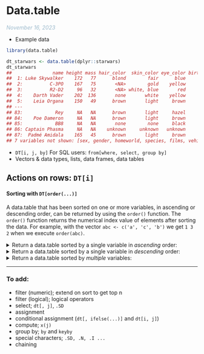 Data.table
================
<em style='color:#00508060;'>November 16, 2023</em>

- Example data

``` r
library(data.table)

dt_starwars <- data.table(dplyr::starwars)
dt_starwars
##               name height mass hair_color  skin_color eye_color birth_year
##  1: Luke Skywalker    172   77      blond        fair      blue       19.0
##  2:          C-3PO    167   75       <NA>        gold    yellow      112.0
##  3:          R2-D2     96   32       <NA> white, blue       red       33.0
##  4:    Darth Vader    202  136       none       white    yellow       41.9
##  5:    Leia Organa    150   49      brown       light     brown       19.0
## ---                                                                       
## 83:            Rey     NA   NA      brown       light     hazel         NA
## 84:    Poe Dameron     NA   NA      brown       light     brown         NA
## 85:            BB8     NA   NA       none        none     black         NA
## 86: Captain Phasma     NA   NA    unknown     unknown   unknown         NA
## 87:  Padmé Amidala    165   45      brown       light     brown       46.0
## 7 variables not shown: [sex, gender, homeworld, species, films, vehicles, starships]
```

- `DT[i, j, by]` For SQL users: `from[where, select, group by]`
- Vectors & data types, lists, data frames, data tables

## Actions on rows: `DT[i]`

#### Sorting with `DT[order(...)]`

A data.table that has been sorted on one or more variables, in ascending
or descending order, can be returned by using the `order()` function.
The `order()` function returns the numerical index value of elements
after sorting the data. For example, with the vector
`abc <- c('a', 'c', 'b')` we get `1 3 2` when we execute `order(abc)`.

<details>
<summary>
Return a data.table sorted by a single variable in <em>ascending</em>
order:
</summary>

``` r
  dt_starwars[order(height)]
  ##                      name height mass hair_color  skin_color eye_color
  ##  1:                  Yoda     66   17      white       green     brown
  ##  2:         Ratts Tyerell     79   15       none  grey, blue   unknown
  ##  3: Wicket Systri Warrick     88   20      brown       brown     brown
  ##  4:              Dud Bolt     94   45       none  blue, grey    yellow
  ##  5:                 R2-D2     96   32       <NA> white, blue       red
  ## ---                                                                   
  ## 83:                  Finn     NA   NA      black        dark      dark
  ## 84:                   Rey     NA   NA      brown       light     hazel
  ## 85:           Poe Dameron     NA   NA      brown       light     brown
  ## 86:                   BB8     NA   NA       none        none     black
  ## 87:        Captain Phasma     NA   NA    unknown     unknown   unknown
  ## 8 variables not shown: [birth_year, sex, gender, homeworld, species, films, vehicles, starships]
```

</details>
<details>
<summary>
Return a data.table sorted by a single variable in <em>descending</em>
order:
</summary>

``` r
  dt_starwars[order(-height)]
  ##               name height mass hair_color skin_color eye_color birth_year
  ##  1:    Yarael Poof    264   NA       none      white    yellow         NA
  ##  2:        Tarfful    234  136      brown      brown      blue         NA
  ##  3:        Lama Su    229   88       none       grey     black         NA
  ##  4:      Chewbacca    228  112      brown    unknown      blue        200
  ##  5:   Roos Tarpals    224   82       none       grey    orange         NA
  ## ---                                                                      
  ## 83:           Finn     NA   NA      black       dark      dark         NA
  ## 84:            Rey     NA   NA      brown      light     hazel         NA
  ## 85:    Poe Dameron     NA   NA      brown      light     brown         NA
  ## 86:            BB8     NA   NA       none       none     black         NA
  ## 87: Captain Phasma     NA   NA    unknown    unknown   unknown         NA
  ## 7 variables not shown: [sex, gender, homeworld, species, films, vehicles, starships]
```

</details>
<details>
<summary>
Return a data.table sorted by <em>multiple</em> variables:
</summary>

``` r
  dt_starwars[order(sex, height)]
  ##                   name height mass hair_color skin_color eye_color birth_year
  ##  1:        Leia Organa    150   49      brown      light     brown         19
  ##  2:         Mon Mothma    150   NA     auburn       fair      blue         48
  ##  3:              Cordé    157   NA      brown      light     brown         NA
  ##  4:     Shmi Skywalker    163   NA      black       fair     brown         72
  ##  5: Beru Whitesun lars    165   75      brown      light      blue         47
  ## ---                                                                          
  ## 83:                BB8     NA   NA       none       none     black         NA
  ## 84:          Sly Moore    178   48       none       pale     white         NA
  ## 85:           Ric Olié    183   NA      brown       fair      blue         NA
  ## 86:      Quarsh Panaka    183   NA      black       dark     brown         62
  ## 87:     Captain Phasma     NA   NA    unknown    unknown   unknown         NA
  ## 7 variables not shown: [sex, gender, homeworld, species, films, vehicles, starships]
```

</details>

------------------------------------------------------------------------

### To add:

- filter (numeric); extend on sort to get top n
- filter (logical); logical operators
- select; `dt[, j]`, `.SD`
- assignment
- conditional assignment (`dt[, ifelse(...)]` and `dt[i, j]`)
- compute; `x(j)`
- group by; `by` and `keyby`
- special characters; `.SD, .N, .I ...`
- chaining

<!--
&#10;
#### Subset
&#10;###### Logical/Boolean
&#10;
```r
dt_starwars[height>200]
dt_starwars[sex=='Male' & height>200]
dt_starwars[height>=200 & height<=300]
##             name height mass hair_color   skin_color     eye_color birth_year
##  1:  Darth Vader    202  136       none        white        yellow       41.9
##  2:    Chewbacca    228  112      brown      unknown          blue      200.0
##  3: Roos Tarpals    224   82       none         grey        orange         NA
##  4:   Rugor Nass    206   NA       none        green        orange         NA
##  5:  Yarael Poof    264   NA       none        white        yellow         NA
##  6:      Lama Su    229   88       none         grey         black         NA
##  7:      Taun We    213   NA       none         grey         black         NA
##  8:     Grievous    216  159       none brown, white green, yellow         NA
##  9:      Tarfful    234  136      brown        brown          blue         NA
## 10:   Tion Medon    206   80       none         grey         black         NA
## 7 variables not shown: [sex, gender, homeworld, species, films, vehicles, starships]
## Empty data.table (0 rows and 14 cols): name,height,mass,hair_color,skin_color,eye_color...
##             name height mass hair_color   skin_color     eye_color birth_year
##  1:  Darth Vader    202  136       none        white        yellow       41.9
##  2:    Chewbacca    228  112      brown      unknown          blue      200.0
##  3:        IG-88    200  140       none        metal           red       15.0
##  4: Roos Tarpals    224   82       none         grey        orange         NA
##  5:   Rugor Nass    206   NA       none        green        orange         NA
##  6:  Yarael Poof    264   NA       none        white        yellow         NA
##  7:      Lama Su    229   88       none         grey         black         NA
##  8:      Taun We    213   NA       none         grey         black         NA
##  9:     Grievous    216  159       none brown, white green, yellow         NA
## 10:      Tarfful    234  136      brown        brown          blue         NA
## 11:   Tion Medon    206   80       none         grey         black         NA
## 7 variables not shown: [sex, gender, homeworld, species, films, vehicles, starships]
```
&#10;###### Positional
&#10;
```r
dt_starwars[1]
dt_starwars[1:5]
dt_starwars[c(1, 10)]
##              name height mass hair_color skin_color eye_color birth_year  sex
## 1: Luke Skywalker    172   77      blond       fair      blue         19 male
## 6 variables not shown: [gender, homeworld, species, films, vehicles, starships]
##              name height mass hair_color  skin_color eye_color birth_year
## 1: Luke Skywalker    172   77      blond        fair      blue       19.0
## 2:          C-3PO    167   75       <NA>        gold    yellow      112.0
## 3:          R2-D2     96   32       <NA> white, blue       red       33.0
## 4:    Darth Vader    202  136       none       white    yellow       41.9
## 5:    Leia Organa    150   49      brown       light     brown       19.0
## 7 variables not shown: [sex, gender, homeworld, species, films, vehicles, starships]
##              name height mass    hair_color skin_color eye_color birth_year
## 1: Luke Skywalker    172   77         blond       fair      blue         19
## 2: Obi-Wan Kenobi    182   77 auburn, white       fair blue-gray         57
## 7 variables not shown: [sex, gender, homeworld, species, films, vehicles, starships]
```
&#10;-->
